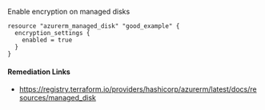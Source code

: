 
Enable encryption on managed disks

```hcl
resource "azurerm_managed_disk" "good_example" {
  encryption_settings {
    enabled = true
  }
}
```

#### Remediation Links
 - https://registry.terraform.io/providers/hashicorp/azurerm/latest/docs/resources/managed_disk
        